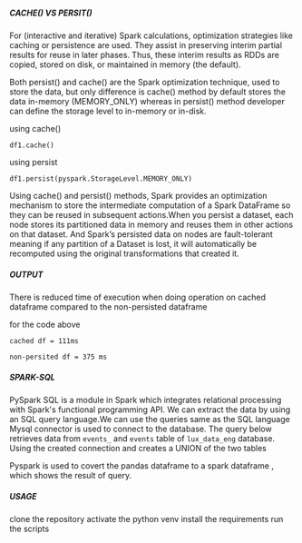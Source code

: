 ##### CACHE() VS PERSIT()
For (interactive and iterative) Spark calculations, optimization strategies like caching or persistence are used. They assist in preserving interim partial results for reuse in later phases. Thus, these interim results as RDDs are copied, stored on disk, or maintained in memory (the default).

Both persist() and cache() are the Spark optimization technique, used to store the data, but only difference is cache() method by default stores the data in-memory (MEMORY_ONLY) whereas in persist() method developer can define the storage level to in-memory or in-disk.

using cache()
```
df1.cache()
````
using persist
```
df1.persist(pyspark.StorageLevel.MEMORY_ONLY)
```
Using cache() and persist() methods, Spark provides an optimization mechanism to store the intermediate computation of a Spark DataFrame so they can be reused in subsequent actions.When you persist a dataset, each node stores its partitioned data in memory and reuses them in other actions on that dataset. And Spark’s persisted data on nodes are fault-tolerant meaning if any partition of a Dataset is lost, it will automatically be recomputed using the original transformations that created it.

##### OUTPUT
There is reduced time of execution when doing operation on cached dataframe compared to the non-persisted dataframe


for the code above

```cached df = 111ms```

```non-persited df = 375 ms```


##### SPARK-SQL
PySpark SQL is a module in Spark which integrates relational processing with Spark's functional programming API.
We can extract the data by using an SQL query language.We can use the queries same as the SQL language
Mysql connector is used to connect to the database. The query below retrieves data from ```events_```  and ```events``` table of ```lux_data_eng``` database. Using the created connection and creates a UNION of the two tables

Pyspark is used to covert the pandas dataframe to a spark dataframe , which shows the result of query.

##### USAGE
clone the repository
activate the python venv
install the requirements
run the scripts





